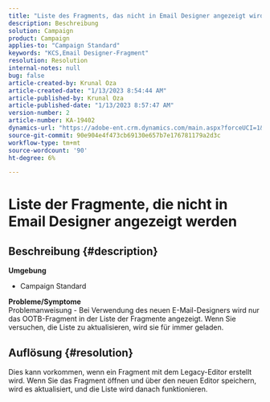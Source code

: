 ```yaml
---
title: "Liste des Fragments, das nicht in Email Designer angezeigt wird"
description: Beschreibung
solution: Campaign
product: Campaign
applies-to: "Campaign Standard"
keywords: "KCS,Email Designer-Fragment"
resolution: Resolution
internal-notes: null
bug: false
article-created-by: Krunal Oza
article-created-date: "1/13/2023 8:54:44 AM"
article-published-by: Krunal Oza
article-published-date: "1/13/2023 8:57:47 AM"
version-number: 2
article-number: KA-19402
dynamics-url: "https://adobe-ent.crm.dynamics.com/main.aspx?forceUCI=1&pagetype=entityrecord&etn=knowledgearticle&id=0ec239ec-1f93-ed11-aad1-6045bd006793"
source-git-commit: 90e904e4f473cb69130e657b7e176781179a2d3c
workflow-type: tm+mt
source-wordcount: '90'
ht-degree: 6%

---
```


# Liste der Fragmente, die nicht in Email Designer angezeigt werden

## Beschreibung {#description}

<b>Umgebung</b>
- Campaign Standard



<b>Probleme/Symptome</b><br>Problemanweisung - Bei Verwendung des neuen E-Mail-Designers wird nur das OOTB-Fragment in der Liste der Fragmente angezeigt. Wenn Sie versuchen, die Liste zu aktualisieren, wird sie für immer geladen.

## Auflösung {#resolution}


Dies kann vorkommen, wenn ein Fragment mit dem Legacy-Editor erstellt wird. Wenn Sie das Fragment öffnen und über den neuen Editor speichern, wird es aktualisiert, und die Liste wird danach funktionieren.
